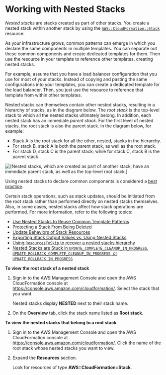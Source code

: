 # Working with Nested Stacks<a name="using-cfn-nested-stacks"></a>

*Nested stacks* are stacks created as part of other stacks\. You create a nested stack within another stack by using the [`AWS::CloudFormation::Stack`](aws-properties-stack.md) resource\.

As your infrastructure grows, common patterns can emerge in which you declare the same components in multiple templates\. You can separate out these common components and create dedicated templates for them\. Then use the resource in your template to reference other templates, creating nested stacks\.

For example, assume that you have a load balancer configuration that you use for most of your stacks\. Instead of copying and pasting the same configurations into your templates, you can create a dedicated template for the load balancer\. Then, you just use the resource to reference that template from within other templates\.

Nested stacks can themselves contain other nested stacks, resulting in a hierarchy of stacks, as in the diagram below\. The *root stack* is the top\-level stack to which all the nested stacks ultimately belong\. In addition, each nested stack has an immediate *parent stack*\. For the first level of nested stacks, the root stack is also the parent stack\. in the diagram below, for example:
+ Stack A is the root stack for all the other, nested, stacks in the hierarchy\.
+ For stack B, stack A is both the parent stack, as well as the root stack\.
+ For stack D, stack C is the parent stack; while for stack C, stack B is the parent stack\.

![\[Nested stacks, which are created as part of another stack, have an immediate parent stack, as well as the top-level root stack.\]](http://docs.aws.amazon.com/AWSCloudFormation/latest/UserGuide/images/cfn-console-nested-stacks.png)

Using nested stacks to declare common components is considered a [best practice](best-practices.md#nested)\. 

Certain stack operations, such as stack updates, should be initiated from the root stack rather than performed directly on nested stacks themselves\. Also, in some cases, nested stacks affect how stack operations are performed\. For more information, refer to the following topics: 
+ [Use Nested Stacks to Reuse Common Template Patterns](best-practices.md#nested)
+ [Protecting a Stack From Being Deleted](using-cfn-protect-stacks.md)
+ [Update Behaviors of Stack Resources](using-cfn-updating-stacks-update-behaviors.md)
+ [Exporting Stack Output Values vs\. Using Nested Stacks](using-cfn-stack-exports.md#output-vs-nested)
+ [Using `ResourcesToSkip` to recover a nested stacks hierarchy](using-cfn-updating-stacks-continueupdaterollback.md#nested-stacks)
+ [Nested Stacks are Stuck in `UPDATE_COMPLETE_CLEANUP_IN_PROGRESS`, `UPDATE_ROLLBACK_COMPLETE_CLEANUP_IN_PROGRESS`, or `UPDATE_ROLLBACK_IN_PROGRESS`](troubleshooting.md#troubleshooting-errors-nested-stacks-are-stuck)

**To view the root stack of a nested stack**

1. Sign in to the AWS Management Console and open the AWS CloudFormation console at [https://console\.aws\.amazon\.com/cloudformation/](https://console.aws.amazon.com/cloudformation/)\. Select the stack that you want\.

   Nested stacks display **NESTED** next to their stack name\.

1. On the **Overview** tab, click the stack name listed as **Root stack**\.

**To view the nested stacks that belong to a root stack**

1. Sign in to the AWS Management Console and open the AWS CloudFormation console at [https://console\.aws\.amazon\.com/cloudformation/](https://console.aws.amazon.com/cloudformation/)\. Click the name of the root stack whose nested stacks you want to view\.

1. Expand the **Resources** section\.

   Look for resources of type **AWS::CloudFormation::Stack**\.